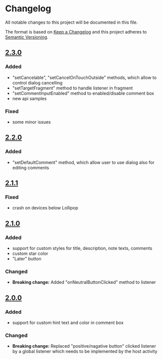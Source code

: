# Changelog
All notable changes to this project will be documented in this file.

The format is based on [Keep a Changelog](http://keepachangelog.com/en/1.0.0/)
and this project adheres to [Semantic Versioning](http://semver.org/spec/v2.0.0.html).

## [2.3.0]
### Added
- "setCancelable", "setCancelOnTouchOutside" methods, which allow to control dialog cancelling
- "setTargetFragment" method to handle listener in fragment
- "setCommentInputEnabled" method to enabled/disable comment box
- new api samples

### Fixed
- some minor issues

[2.3.0]: https://github.com/stepstone-tech/android-material-app-rating/compare/v2.2.0...v2.3.0

## [2.2.0]
### Added
- "setDefaultComment" method, which allow user to use dialog also for editing comments

[2.2.0]: https://github.com/stepstone-tech/android-material-app-rating/compare/v2.1.1...v2.2.0



## [2.1.1]
### Fixed
- crash on devices below Lollipop

[2.1.1]: https://github.com/stepstone-tech/android-material-app-rating/compare/v2.1.0...v2.1.1



## [2.1.0]
### Added
- support for custom styles for title, description, note texts, comments
- custom star color
- "Later" button

### Changed
- **Breaking change:** Added "onNeutralButtonClicked" method to listener

[2.1.0]: https://github.com/stepstone-tech/android-material-app-rating/compare/v2.0.0...v2.1.0



## [2.0.0]
### Added
- support for custom hint text and color in comment box

### Changed
- **Breaking change:** Replaced "positive/nagative button" clicked listener by a global listener which needs to be implemented by the host activity

[2.0.0]: https://github.com/stepstone-tech/android-material-app-rating/compare/v1.2.0...v2.0.0